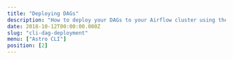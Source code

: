 ```yaml
---
title: "Deploying DAGs"
description: "How to deploy your DAGs to your Airflow cluster using the Astronomer CLI."
date: 2018-10-12T00:00:00.000Z
slug: "cli-dag-deployment"
menu: ["Astro CLI"]
position: [2]
---
```

